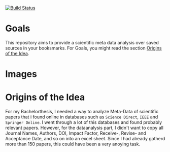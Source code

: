 [![Build Status](https://travis-ci.org/zwoefler/SciPy-Metadata-Analysis.svg?branch=master)](https://travis-ci.org/zwoefler/SciPy-Metadata-Analysis)

# Goals
This repository aims to provide a scientific meta data analysis over saved sources in your booksmarks. For Goals, you might read the section [Origins of the Idea](#Origins-of-the-Idea).

# Images

# Origins of the Idea
For my Bachelorthesis, I needed a way to analyze Meta-Data of scientific papers that i found online in databases such as `Science Direct`, `IEEE` and `Springer Online`. I went through a lot of this databases and found probably relevant papers. However, for the dataanalysis part, I didn't want to copy all Journal Names, Authors, DOI, Impact Factor, Receive-, Revise- and Acceptance Date, and so on into an excel sheet. Since I had already gatherd more than 150 papers, this could have been a very anoying task.